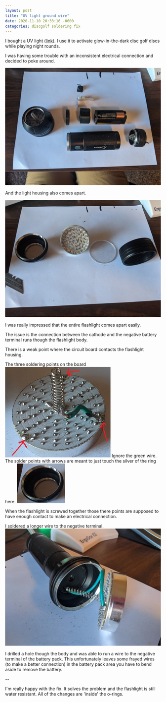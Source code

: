 ```yaml
---
layout: post
title: "UV light ground wire"
date: 2020-11-10 20:33:16 -0600
categories: discgolf soldering fix
---
```


I bought a UV light ([link](https://www.amazon.com/gp/product/B008133KB4)). I use it to activate glow-in-the-dark disc golf discs while playing night rounds.

I was having some trouble with an inconsistent electrical connection and decided to poke around.

![Disassembled](../assets/uv_light/disassebled.png)

And the light housing also comes apart.

![Disassembled](../assets/uv_light/light.png)

I was really impressed that the entire flashlight comes apart easily.

The issue is the connection between the cathode and the negative battery terminal runs though the flashlight body.

There is a weak point where the circuit board contacts the flashlight housing.

The three soldering points on the board ![led board solder points](../assets/uv_light/led_soldering.png)
Ignore the green wire. The solder points with arrows are meant to just touch the silver of the ring here.
![housing connection ring](../assets/uv_light/ring.png)

When the flashlight is screwed together those there points are supposed to have enough contact to make an electrical connection.

I soldered a longer wire to the negative terminal. ![new wire](../assets/uv_light/partial_reassembled.png)

I drilled a hole though the body and was able to run a wire to the negative terminal of the battery pack. This unfortunately leaves some frayed wires (to make a better connection) in the battery pack area you have to bend aside to remove the battery.

--

I'm really happy with the fix. It solves the problem and the flashlight is still water resistant. All of the changes are 'inside' the o-rings.
